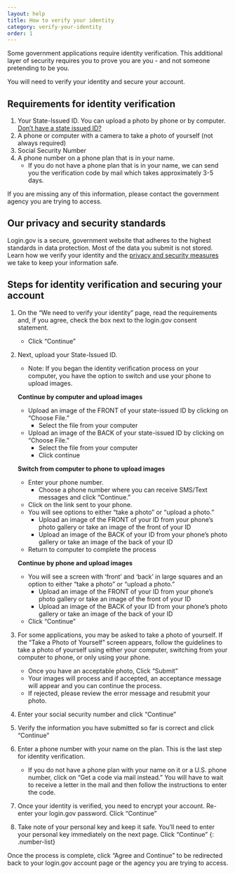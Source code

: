 ```yaml
---
layout: help
title: How to verify your identity
category: verify-your-identity
order: 1
---
```


Some government applications require identity verification. This additional layer of security requires you to prove you are you - and not someone pretending to be you.

You will need to verify your identity and secure your account.

## Requirements for identity verification
1. Your State-Issued ID. You can upload a photo by phone or by computer. [Don’t have a state issued ID?](https://login.gov/help/verify-your-identity/accepted-state-issued-identification/)
1. A phone or computer with a camera to take a photo of yourself (not always required)
1. Social Security Number
1. A phone number on a phone plan that is in your name.
    * If you do not have a phone plan that is in your name, we can send you the verification code by mail which takes approximately 3-5 days.

If you are missing any of this information, please contact the government agency you are trying to access.

## Our privacy and security standards
Login.gov is a secure, government website that adheres to the highest standards in data protection. Most of the data you submit is not stored. Learn how we verify your identity and the [privacy and security measures](/policy/) we take to keep your information safe.

## Steps for identity verification and securing your account
1. On the “We need to verify your identity” page, read the requirements and, if you agree, check the box next to the login.gov consent statement.
    * Click “Continue”
1. Next, upload your State-Issued ID.
    * Note: If you began the identity verification process on your computer, you have the option to switch and use your phone to upload images.

    **Continue by computer and upload images**

    * Upload an image of the FRONT of your state-issued ID by clicking on “Choose File.”
        * Select the file from your computer
    * Upload an image of the BACK of your state-issued ID by clicking on “Choose File.”
        * Select the file from your computer
        * Click continue

    **Switch from computer to phone to upload images**

    * Enter your phone number.
        * Choose a phone number where you can receive SMS/Text messages and click “Continue.”
    * Click on the link sent to your phone.
    * You will see options to either “take a photo” or “upload a photo.”
        * Upload an image of the FRONT of your ID from your phone’s photo gallery or take an image of the front of your ID
        * Upload an image of the BACK of your ID from your phone’s photo gallery or take an image of the back of your ID
    * Return to computer to complete the process

    **Continue by phone and upload images**

    * You will see a screen with ‘front’ and ‘back’ in large squares and an option to either “take a photo” or “upload a photo.”
        * Upload an image of the FRONT of your ID from your phone’s photo gallery or take an image of the front of your ID
        * Upload an image of the BACK of your ID from your phone’s photo gallery or take an image of the back of your ID
    * Click “Continue”
1.  For some applications, you may be asked to take a photo of yourself. If the “Take a Photo of Yourself” screen appears, follow the guidelines to take a photo of yourself using either your computer, switching from your computer to phone, or only using your phone.
    * Once you have an acceptable photo, Click “Submit”
    * Your images will process and if accepted, an acceptance message will appear and you can continue the process.
    * If rejected, please review the error message and resubmit your photo.
1.  Enter your social security number and click “Continue”
1.  Verify the information you have submitted so far is correct and click “Continue”
1.  Enter a phone number with your name on the plan. This is the last step for identity verification.
    * If you do not have a phone plan with your name on it or a U.S. phone number, click on “Get a code via mail instead.” You will have to wait to receive a letter in the mail and then follow the instructions to enter the code.
1.  Once your identity is verified, you need to encrypt your account. Re-enter your login.gov password. Click “Continue”
1.  Take note of your personal key and keep it safe. You’ll need to enter your personal key immediately on the next page. Click “Continue”
{: .number-list}

Once the process is complete, click “Agree and Continue” to be redirected back to your login.gov account page or the agency you are trying to access.
